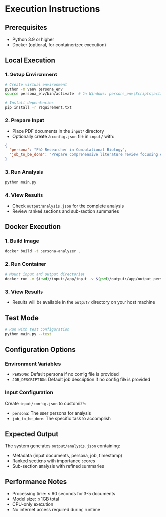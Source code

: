 # Execution Instructions

## Prerequisites
- Python 3.9 or higher
- Docker (optional, for containerized execution)

## Local Execution

### 1. Setup Environment
```bash
# Create virtual environment
python -m venv persona_env
source persona_env/bin/activate  # On Windows: persona_env\Scripts\activate

# Install dependencies
pip install -r requirement.txt
```

### 2. Prepare Input
- Place PDF documents in the `input/` directory
- Optionally create a `config.json` file in `input/` with:
```json
{
  "persona": "PhD Researcher in Computational Biology",
  "job_to_be_done": "Prepare comprehensive literature review focusing on methodologies, datasets, and performance benchmarks"
}
```

### 3. Run Analysis
```bash
python main.py
```

### 4. View Results
- Check `output/analysis.json` for the complete analysis
- Review ranked sections and sub-section summaries

## Docker Execution

### 1. Build Image
```bash
docker build -t persona-analyzer .
```

### 2. Run Container
```bash
# Mount input and output directories
docker run -v $(pwd)/input:/app/input -v $(pwd)/output:/app/output persona-analyzer
```

### 3. View Results
- Results will be available in the `output/` directory on your host machine

## Test Mode
```bash
# Run with test configuration
python main.py --test
```

## Configuration Options

### Environment Variables
- `PERSONA`: Default persona if no config file is provided
- `JOB_DESCRIPTION`: Default job description if no config file is provided

### Input Configuration
Create `input/config.json` to customize:
- `persona`: The user persona for analysis
- `job_to_be_done`: The specific task to accomplish

## Expected Output
The system generates `output/analysis.json` containing:
- Metadata (input documents, persona, job, timestamp)
- Ranked sections with importance scores
- Sub-section analysis with refined summaries

## Performance Notes
- Processing time: ≤ 60 seconds for 3-5 documents
- Model size: ≤ 1GB total
- CPU-only execution
- No internet access required during runtime 